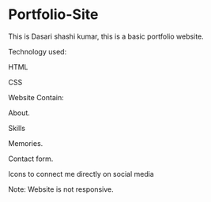 # Portfolio-Site
This is Dasari shashi kumar, this is a basic portfolio website.

Technology used:

HTML

CSS



Website Contain:

About.

Skills

Memories.

Contact form.

Icons to connect me directly on social media

Note: Website is not responsive.
